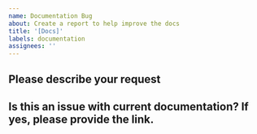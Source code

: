 ```yaml
---
name: Documentation Bug
about: Create a report to help improve the docs
title: '[Docs]'
labels: documentation
assignees: ''
---
```


## Please describe your request

## Is this an issue with current documentation? If yes, please provide the link.